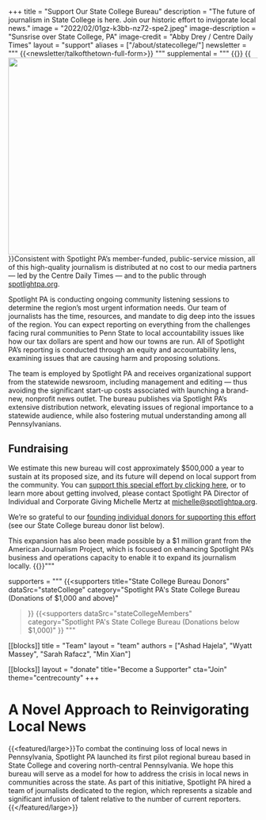 +++
title = "Support Our State College Bureau"
description = "The future of journalism in State College is here. Join our historic effort to invigorate local news."
image = "2022/02/01gz-k3bb-nz72-spe2.jpeg"
image-description = "Sunsrise over State College, PA"
image-credit = "Abby Drey / Centre Daily Times"
layout = "support"
aliases = ["/about/statecollege/"]
newsletter = """
  {{<newsletter/talkofthetown-full-form>}}
"""
supplemental = """
{{<supplemental>}}
{{<image src="https://www.spotlightpa.org/imgproxy/insecure/rt:fill/w:590/h:372/g:ce/el:1/q:75/MjAyMi8wMi8wMWd6LWszYmItbno3Mi1zcGUyLmpwZWc=.jpeg" description="Sunsrise over State College, PA" credit="Abby Drey / Centre Daily Times" width="610" height="398">}}Consistent with Spotlight PA’s member-funded, public-service mission, all of this high-quality journalism is distributed at no cost to our media partners — led by the Centre Daily Times — and to the public through <a href="/">spotlightpa.org</a>.

Spotlight PA is conducting ongoing community listening sessions to determine the region’s most urgent information needs. Our team of journalists has the time, resources, and mandate to dig deep into the issues of the region. You can expect reporting on everything from the challenges facing rural communities to Penn State to local accountability issues like how our tax dollars are spent and how our towns are run. All of Spotlight PA’s reporting is conducted through an equity and accountability lens, examining issues that are causing harm and proposing solutions.

The team is employed by Spotlight PA and receives organizational support from the statewide newsroom, including management and editing — thus avoiding the significant start-up costs associated with launching a brand-new, nonprofit news outlet. The bureau publishes via Spotlight PA’s extensive distribution network, elevating issues of regional importance to a statewide audience, while also fostering mutual understanding among all Pennsylvanians.

## Fundraising

We estimate this new bureau will cost approximately $500,000 a year to sustain at its proposed size, and its future will depend on local support from the community. You can <a href="https://checkout.fundjournalism.org/memberform?org_id=spotlightpa&theme=centrecounty">support this special effort by clicking here</a>, or to learn more about getting involved, please contact Spotlight PA Director of Individual and Corporate Giving Michelle Mertz at <a href="mailto:michelle@spotlightpa.org">michelle@spotlightpa.org</a>. 

We’re so grateful to our <a href="#state-college-bureau-donors">founding individual donors for supporting this effort</a> (see our State College bureau donor list below).

This expansion has also been made possible by a $1 million grant from the American Journalism Project, which is focused on enhancing Spotlight PA’s business and operations capacity to enable it to expand its journalism locally.
{{</supplemental>}}"""

supporters = """
{{<supporters
  title="State College Bureau Donors"
  dataSrc="stateCollege"
  category="Spotlight PA's State College Bureau (Donations of $1,000 and above)"
>}}
{{<supporters
  dataSrc="stateCollegeMembers"
  category="Spotlight PA's State College Bureau (Donations below $1,000)"
>}}
"""

[[blocks]]
title =  "Team"
layout = "team"
authors = ["Ashad Hajela", "Wyatt Massey", "Sarah Rafacz", "Min Xian"]

[[blocks]]
layout = "donate"
title="Become a Supporter"
cta="Join"
theme="centrecounty"
+++

# A Novel Approach to Reinvigorating Local News

{{<featured/large>}}To combat the continuing loss of local news in Pennsylvania, Spotlight PA launched its first pilot regional bureau based in State College and covering north-central Pennsylvania. We hope this bureau will serve as a model for how to address the crisis in local news in communities across the state. As part of this initiative, Spotlight PA hired a team of journalists dedicated to the region, which represents a sizable and significant infusion of talent relative to the number of current reporters.{{</featured/large>}}